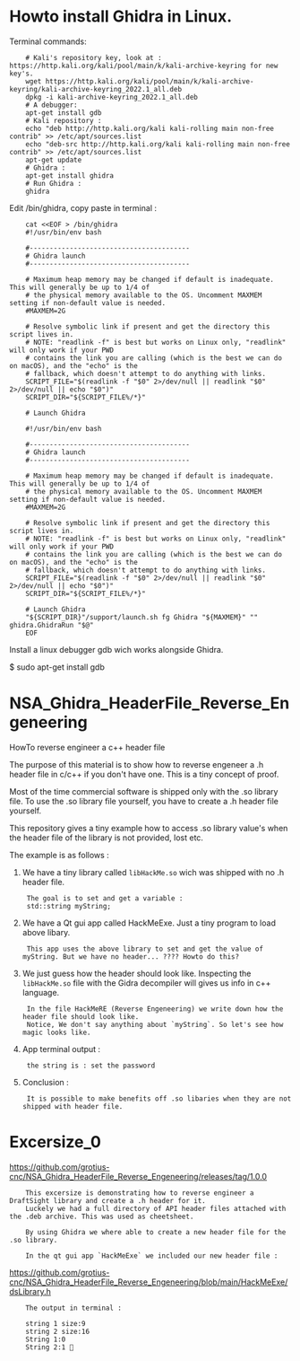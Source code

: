 # Howto install Ghidra in Linux.

Terminal commands:

        # Kali's repository key, look at : https://http.kali.org/kali/pool/main/k/kali-archive-keyring for new key's.
        wget https://http.kali.org/kali/pool/main/k/kali-archive-keyring/kali-archive-keyring_2022.1_all.deb 
        dpkg -i kali-archive-keyring_2022.1_all.deb 
        # A debugger:
        apt-get install gdb 
        # Kali repository :
        echo "deb http://http.kali.org/kali kali-rolling main non-free contrib" >> /etc/apt/sources.list 
        echo "deb-src http://http.kali.org/kali kali-rolling main non-free contrib" >> /etc/apt/sources.list 
        apt-get update 
        # Ghidra :
        apt-get install ghidra 
        # Run Ghidra :
        ghidra
        
Edit /bin/ghidra, copy paste in terminal :

        cat <<EOF > /bin/ghidra
        #!/usr/bin/env bash

        #----------------------------------------
        # Ghidra launch
        #----------------------------------------

        # Maximum heap memory may be changed if default is inadequate. This will generally be up to 1/4 of 
        # the physical memory available to the OS. Uncomment MAXMEM setting if non-default value is needed.
        #MAXMEM=2G

        # Resolve symbolic link if present and get the directory this script lives in.
        # NOTE: "readlink -f" is best but works on Linux only, "readlink" will only work if your PWD
        # contains the link you are calling (which is the best we can do on macOS), and the "echo" is the 
        # fallback, which doesn't attempt to do anything with links.
        SCRIPT_FILE="$(readlink -f "$0" 2>/dev/null || readlink "$0" 2>/dev/null || echo "$0")"
        SCRIPT_DIR="${SCRIPT_FILE%/*}"

        # Launch Ghidra

        #!/usr/bin/env bash

        #----------------------------------------
        # Ghidra launch
        #----------------------------------------

        # Maximum heap memory may be changed if default is inadequate. This will generally be up to 1/4 of 
        # the physical memory available to the OS. Uncomment MAXMEM setting if non-default value is needed.
        #MAXMEM=2G

        # Resolve symbolic link if present and get the directory this script lives in.
        # NOTE: "readlink -f" is best but works on Linux only, "readlink" will only work if your PWD
        # contains the link you are calling (which is the best we can do on macOS), and the "echo" is the 
        # fallback, which doesn't attempt to do anything with links.
        SCRIPT_FILE="$(readlink -f "$0" 2>/dev/null || readlink "$0" 2>/dev/null || echo "$0")"
        SCRIPT_DIR="${SCRIPT_FILE%/*}"

        # Launch Ghidra
        "${SCRIPT_DIR}"/support/launch.sh fg Ghidra "${MAXMEM}" "" ghidra.GhidraRun "$@"
        EOF

                                       
Install a linux debugger gdb wich works alongside Ghidra.

$ sudo apt-get install gdb


# NSA_Ghidra_HeaderFile_Reverse_Engeneering
HowTo reverse engineer a c++ header file

The purpose of this material is to show how to reverse engeneer a .h header file in c/c++ if you don't have one.
This is a tiny concept of proof.

Most of the time commercial software is shipped only with the .so library file. To use the .so library file yourself, you 
have to create a .h header file yourself.

This repository gives a tiny example how to access .so library value's when the header file of the library is not provided, lost etc.

The example is as follows :

1. We have a tiny library called `libHackMe.so` wich was shipped with no .h header file.

        The goal is to set and get a variable :
        std::string myString;
      
2. We have a Qt gui app called HackMeExe. Just a tiny program to load above libary.

        This app uses the above library to set and get the value of myString. But we have no header... ???? Howto do this?
        
        
3. We just guess how the header should look like. Inspecting the `libHackMe.so` file with the Gidra decompiler will gives us info in c++ language.

        In the file HackMeRE (Reverse Engeneering) we write down how the header file should look like. 
        Notice, We don't say anything about `myString`. So let's see how magic looks like.
        
4. App terminal output :        

        the string is : set the password
      
5. Conclusion :

        It is possible to make benefits off .so libaries when they are not shipped with header file.
        
        
        
# Excersize_0 

https://github.com/grotius-cnc/NSA_Ghidra_HeaderFile_Reverse_Engeneering/releases/tag/1.0.0

        This excersize is demonstrating how to reverse engineer a DraftSight library and create a .h header for it.
        Luckely we had a full directory of API header files attached with the .deb archive. This was used as cheetsheet.
        
        By using Ghidra we where able to create a new header file for the .so library.
        
        In the qt gui app `HackMeExe` we included our new header file : 
        
https://github.com/grotius-cnc/NSA_Ghidra_HeaderFile_Reverse_Engeneering/blob/main/HackMeExe/dsLibrary.h
        
        The output in terminal :

        string 1 size:9
        string 2 size:16
        String 1:0
        String 2:1 💯
        
        
        
